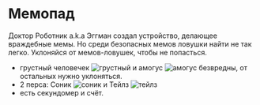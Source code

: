 # Мемопад
Доктор Роботник a.k.a Эггман создал устройство, делающее враждебные мемы. Но среди безопасных мемов ловушки найти не так легко. Уклоняйся от мемов-ловушек, чтобы не попасться.
- грустный человечек ![грустный](https://github.com/keXa2008/memopad/blob/main/7.png) и амогус ![амогус](https://github.com/keXa2008/memopad/blob/main/11.png) безвредны, от остальных нужно уклоняться. 
- 2 перса: Соник ![соник](https://github.com/keXa2008/memopad/blob/main/sonic.png) и Тейлз ![тейлз](https://github.com/keXa2008/memopad/blob/main/tails.png)
- есть секундомер и счёт.
